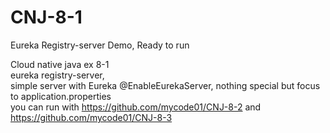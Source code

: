 # CNJ-8-1
Eureka Registry-server Demo, Ready to run

Cloud native java ex 8-1    
eureka registry-server,     
simple server with Eureka @EnableEurekaServer, nothing special but focus to application.properties    
you can run with https://github.com/mycode01/CNJ-8-2 and https://github.com/mycode01/CNJ-8-3
